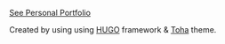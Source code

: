 [See Personal Portfolio](https://selahaddinislamoglu.github.io)

Created by using using [HUGO](https://github.com/gohugoio/hugo) framework & [Toha](https://github.com/hugo-toha/toha) theme.
